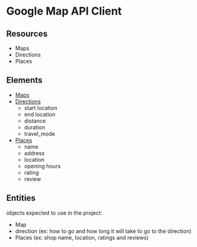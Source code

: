 # Google Map API Client

## Resources
- Maps
- Directions
- Places

## Elements
- [Maps](https://developers.google.com/maps/documentation/embed/get-started)
- [Directions](https://developers.google.com/maps/documentation/directions/overview)
  - start location
  - end location
  - distance
  - duration
  - travel_mode
- [Places](https://developers.google.com/places/web-service/overview)
  - name
  - address
  - location
  - opening hours
  - rating
  - review

## Entities
objects expected to use in the project:
- Map
- direction (ex: how to go and how long it will take to go to the direction)
- Places (ex: shop name, location, ratings and reviews)
